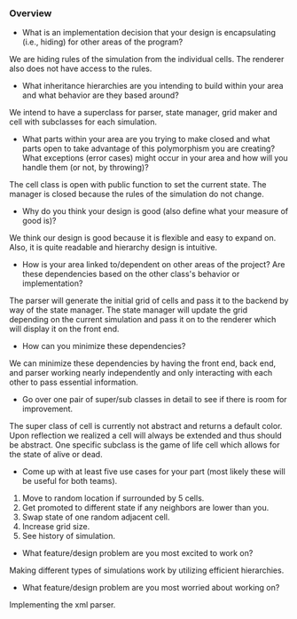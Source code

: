 

### Overview

- What is an implementation decision that your design is encapsulating (i.e., hiding) for other areas of the program?

We are hiding rules of the simulation from the individual cells. The renderer also does not have access to the rules.

- What inheritance hierarchies are you intending to build within your area and what behavior are they based around?

We intend to have a superclass for parser, state manager,  grid maker and cell with subclasses for each simulation.

- What parts within your area are you trying to make closed and what parts open to take advantage of this polymorphism you are creating?
What exceptions (error cases) might occur in your area and how will you handle them (or not, by throwing)?

The cell class is open with public function to set the current state. The manager is closed because the rules of the simulation do not change.


- Why do you think your design is good (also define what your measure of good is)?

We think our design is good because it is flexible and easy to expand on. Also, it is quite readable and hierarchy design is intuitive. 

- How is your area linked to/dependent on other areas of the project?
Are these dependencies based on the other class's behavior or implementation?

The parser will generate the initial grid of cells and pass it to the backend by way of the state manager. The state manager will update the grid depending on the current simulation and pass it on to the renderer which will display it on the front end.


- How can you minimize these dependencies?

We can minimize these dependencies by having the front end, back end, and parser working nearly independently and only interacting with each other to pass essential information. 

- Go over one pair of super/sub classes in detail to see if there is room for improvement. 

The super class of cell is currently not abstract and returns a default color. Upon reflection we realized a cell will always be extended and thus should be abstract. One specific subclass is the game of life cell which allows for the state of alive or dead. 

- Come up with at least five use cases for your part (most likely these will be useful for both teams).
1. Move to random location if surrounded by 5 cells.
2.  Get promoted to different state if any neighbors are lower than you.
3.  Swap state of one random adjacent cell.
4.  Increase grid size.
5.  See history of simulation.

- What feature/design problem are you most excited to work on?

Making different types of simulations work by utilizing efficient hierarchies.

- What feature/design problem are you most worried about working on?

Implementing the xml parser.
